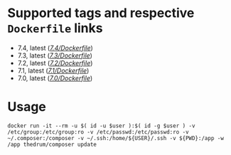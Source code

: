 # Supported tags and respective `Dockerfile` links
 - 7.4, latest (*[7.4/Dockerfile](./7.4/Dockerfile)*)
 - 7.3, latest (*[7.3/Dockerfile](./7.3/Dockerfile)*)
 - 7.2, latest (*[7.2/Dockerfile](./7.2/Dockerfile)*)
 - 7.1, latest (*[7.1/Dockerfile](./7.1/Dockerfile)*)
 - 7.0, latest (*[7.0/Dockerfile](./7.0/Dockerfile)*)

# Usage
```
docker run -it --rm -u $( id -u $user ):$( id -g $user ) -v /etc/group:/etc/group:ro -v /etc/passwd:/etc/passwd:ro -v ~/.composer:/composer -v ~/.ssh:/home/${USER}/.ssh -v ${PWD}:/app -w /app thedrum/composer update
```
